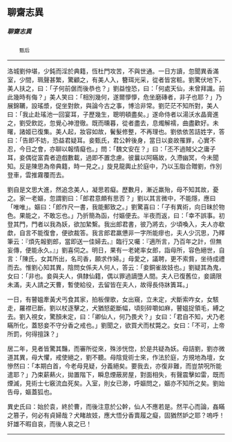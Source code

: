 

## 聊齋志異

##### 聊齋志異
　　`甄后`

* * *

洛城劉仲堪，少鈍而淫於典籍，恆杜門攻苦，不與世通。一日方讀，忽聞異香滿室，少間，珮聲甚繁，驚顧之，有美人入，簪珥光采，從者皆宮粧。劉驚伏地下，美人扶之，曰：「子何前倨而後恭也？」劉益惶恐，曰：「何處天仙，未曾拜識。前此幾時有侮？」美人笑曰：「相別幾何，遂爾懜懜，危坐磨磚者，非子也耶？」乃展錦韉，設瑤漿，促坐對飲，與論今古之事，博洽非常。劉茫茫不知所對，美人曰：「我止赴瑤池一回宴耳，子歷幾生，聰明頓盡矣。」遂命侍者以湯沃水晶膏進之，劉受飲訖，忽覺心神澄徹。既而曛暮，從者盡去，息燭解襦，曲盡歡好。未曙，諸姬已復集。美人起，妝容如故，鬢髮修整，不再理也。劉依依苦詰姓字，答曰：「告即不妨，恐益君疑耳。妾甄氏，君公幹後身，當日以妾故罹罪，心實不忍，今日之會，亦聊以報情癡也。」問：「魏文安在？」曰：「丕不過賊父之庸子耳，妾偶從富貴者遊戲數載，過即不置念慮。彼曩以阿瞞故，久滯幽冥，今未聞知。反是陳思為帝典籍，時一見之。」旋見龍輿止於庭中，乃以玉脂合贈劉，作別登車，雲推霧覆而去。

劉自是文思大進，然追念美人，凝思若癡。歷數月，漸近羸殆，母不知其故，憂之。家一老嫗，忽謂劉曰：「郎君意頗有思否？」劉以其言微中，不能隱，應曰「唯唯」。嫗曰：「郎作尺一書，我能郵致之。」劉驚喜曰：「子有異術，向日昧於物色。果能之，不敢忘也。」乃折簡為函，付嫗便去。半夜而返，曰：「幸不誤事。初登其門，門者以我為妖，欲加縶繫。我出郎君書，彼乃將去，少頃喚入，夫人亦欷歔，自言不能復會，便欲裁答。我言郎君羸憊非一字所能瘳也，夫人少沉思，乃釋筆云：『煩先報劉郎，當即送一佳婦去。』臨行又囑：『適所言，乃百年之計，但無妄傳，便能永久。』」劉喜伺之。明日，果有一老姥率女郎，詣母所，容色絕世，自言：「陳氏，女其所出，名司香，願求作婦。」母愛之，議聘，更不索貲，坐待成禮而去。惟劉心知其異，陰問女係夫人何人，答云：「妾銅雀故妓也。」劉疑其為鬼，女曰：「非也。妾與夫人，俱隸仙籍，偶以罪過謫墮人間。夫人已復舊位，妾謫限未滿，夫人請之天曹，暫使給役，去留皆在夫人，故得長侍牀簀耳。」

一日，有瞽媼牽黃犬丐食其家，拍板俚歌，女出窺，立未定，犬斷索咋女，女駭走，羅襟已斷。劉以杖逐擊之，犬猶怒齕斷幅，頃刻碎嚼如麻，瞽媼捉領毛，縛之去。劉入視女，驚顏未定，曰：「卿仙人，何乃畏犬？」女曰：「君自不知，犬乃老瞞所化，蓋怒妾不守分香之戒也。」劉聞之，欲買犬而杖斃之。女曰：「不可，上帝所罰，何得擅誅？」

居二年，見者皆驚其豔，而審所從來，殊涉恍惚，於是共疑為妖。母詰劉，劉亦微道其異，母大懼，戒使絕之，劉不聽。母陰覓術士來，作法於庭，方規地為壇，女慘然曰：「本期白首，今老母見疑，分義絕矣。要我去，亦復非難，而豈禁呪所能遣耶？」乃束薪爇火，拋置階下，瞬息煙蔽房屋，對面相失，有聲震擊如雷，既而煙滅，見術士七竅流血死矣。入室，則女已渺，呼嫗問之，嫗亦不知所之矣。劉始告母，嫗蓋狐也。

異史氏曰：始於袁，終於曹，而後注意於公幹，仙人不應若是。然平心而論，姦瞞之篡子，何必有貞婦哉？犬睹故妓，應大悟分香賣履之癡，固猶然妒之耶？嗚呼！奸雄不暇自哀，而後人哀之已！

* * *

